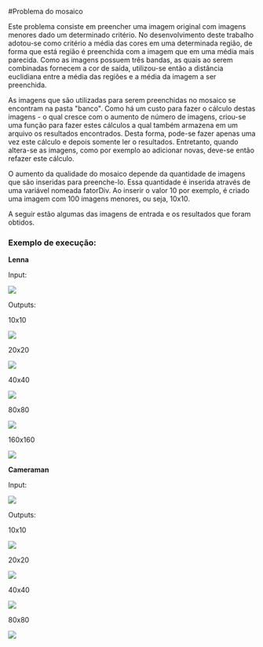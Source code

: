 #Problema do mosaico

Este problema consiste em preencher uma imagem original com imagens menores dado um determinado critério.
No desenvolvimento deste trabalho adotou-se como critério a média das cores em uma determinada região, de forma que está região é preenchida com a imagem que em uma média mais parecida.
Como as imagens possuem três bandas, as quais ao serem combinadas fornecem a cor de saída, utilizou-se então a distância euclidiana entre a média das regiões e a média da imagem a ser preenchida.

As imagens que são utilizadas para serem preenchidas no mosaico se encontram na pasta  "banco". Como há um custo para fazer o cálculo destas imagens - o qual cresce com o aumento de número de imagens, criou-se uma função para fazer estes cálculos a qual também armazena em um arquivo os resultados encontrados. Desta forma, pode-se fazer apenas uma vez este cálculo e depois somente ler o resultados. Entretanto, quando altera-se as imagens, como por exemplo ao adicionar novas, deve-se então refazer este cálculo.

O aumento da qualidade do mosaico depende da quantidade de imagens que são inseridas para preenche-lo. Essa quantidade é inserida através de uma variável nomeada fatorDiv. Ao inserir o valor 10 por exemplo, é criado uma imagem com 100 imagens menores, ou seja, 10x10.

A seguir estão algumas das imagens de entrada e os resultados que foram obtidos.

### Exemplo de execução:

**Lenna**

Input:

![](https://raw.githubusercontent.com/rodrigogiraldi/mosaico/master/inputs/lenna.png)

Outputs:

10x10

![](https://raw.githubusercontent.com/rodrigogiraldi/mosaico/master/outputs/lenna10.png)

20x20

![](https://raw.githubusercontent.com/rodrigogiraldi/mosaico/master/outputs/lenna20.png)

40x40

![](https://raw.githubusercontent.com/rodrigogiraldi/mosaico/master/outputs/lenna40.png)

80x80

![](https://raw.githubusercontent.com/rodrigogiraldi/mosaico/master/outputs/lenna80.png)

160x160

![](https://raw.githubusercontent.com/rodrigogiraldi/mosaico/master/outputs/lenna160.png)


**Cameraman**

Input:

![](https://raw.githubusercontent.com/rodrigogiraldi/mosaico/master/inputs/camera.bmp)

Outputs:

10x10

![](https://raw.githubusercontent.com/rodrigogiraldi/mosaico/master/outputs/camera10.bmp)

20x20

![](https://raw.githubusercontent.com/rodrigogiraldi/mosaico/master/outputs/camera20.bmp)

40x40

![](https://raw.githubusercontent.com/rodrigogiraldi/mosaico/master/outputs/camera40.bmp)

80x80

![](https://raw.githubusercontent.com/rodrigogiraldi/mosaico/master/outputs/camera80.bmp)
